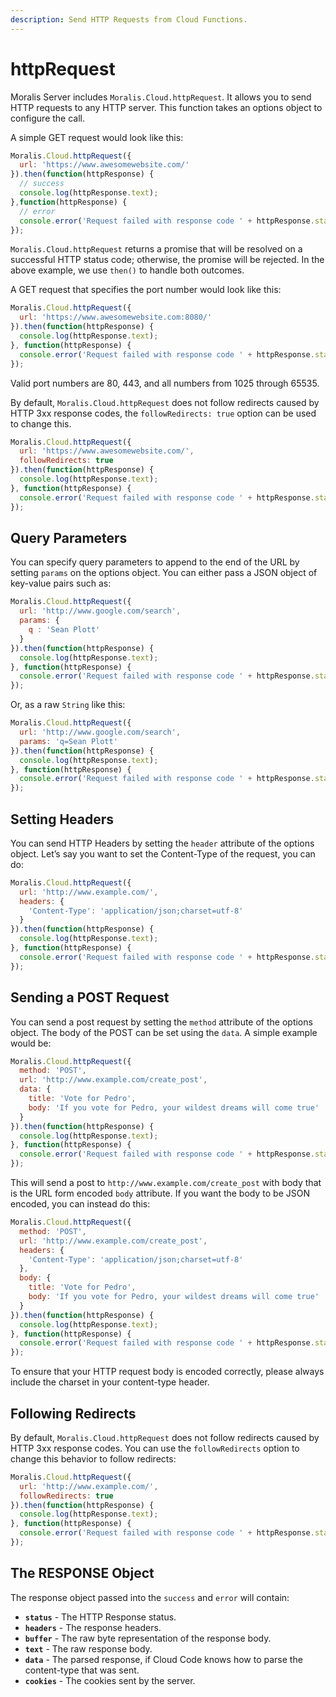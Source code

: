 ```yaml
---
description: Send HTTP Requests from Cloud Functions.
---
```


# httpRequest

Moralis Server includes `Moralis.Cloud.httpRequest`. It allows you to send HTTP requests to any HTTP server. This function takes an options object to configure the call.

A simple GET request would look like this:

```javascript
Moralis.Cloud.httpRequest({
  url: 'https://www.awesomewebsite.com/'
}).then(function(httpResponse) {
  // success
  console.log(httpResponse.text);
},function(httpResponse) {
  // error
  console.error('Request failed with response code ' + httpResponse.status);
});
```

`Moralis.Cloud.httpRequest` returns a promise that will be resolved on a successful HTTP status code; otherwise, the promise will be rejected. In the above example, we use `then()` to handle both outcomes.

A GET request that specifies the port number would look like this:

```javascript
Moralis.Cloud.httpRequest({
  url: 'https://www.awesomewebsite.com:8080/'
}).then(function(httpResponse) {
  console.log(httpResponse.text);
}, function(httpResponse) {
  console.error('Request failed with response code ' + httpResponse.status);
});
```

Valid port numbers are 80, 443, and all numbers from 1025 through 65535.

By default, `Moralis.Cloud.httpRequest` does not follow redirects caused by HTTP 3xx response codes, the `followRedirects: true` option can be used to change this.

```javascript
Moralis.Cloud.httpRequest({
  url: 'https://www.awesomewebsite.com/',
  followRedirects: true
}).then(function(httpResponse) {
  console.log(httpResponse.text);
}, function(httpResponse) {
  console.error('Request failed with response code ' + httpResponse.status);
});
```

## Query Parameters

You can specify query parameters to append to the end of the URL by setting `params` on the options object. You can either pass a JSON object of key-value pairs such as:

```javascript
Moralis.Cloud.httpRequest({
  url: 'http://www.google.com/search',
  params: {
    q : 'Sean Plott'
  }
}).then(function(httpResponse) {
  console.log(httpResponse.text);
}, function(httpResponse) {
  console.error('Request failed with response code ' + httpResponse.status);
});
```

Or, as a raw `String` like this:

```javascript
Moralis.Cloud.httpRequest({
  url: 'http://www.google.com/search',
  params: 'q=Sean Plott'
}).then(function(httpResponse) {
  console.log(httpResponse.text);
}, function(httpResponse) {
  console.error('Request failed with response code ' + httpResponse.status);
});
```

## Setting Headers

You can send HTTP Headers by setting the `header` attribute of the options object. Let’s say you want to set the Content-Type of the request, you can do:

```javascript
Moralis.Cloud.httpRequest({
  url: 'http://www.example.com/',
  headers: {
    'Content-Type': 'application/json;charset=utf-8'
  }
}).then(function(httpResponse) {
  console.log(httpResponse.text);
}, function(httpResponse) {
  console.error('Request failed with response code ' + httpResponse.status);
});
```

## Sending a POST Request

You can send a post request by setting the `method` attribute of the options object. The body of the POST can be set using the `data`. A simple example would be:

```javascript
Moralis.Cloud.httpRequest({
  method: 'POST',
  url: 'http://www.example.com/create_post',
  data: {
    title: 'Vote for Pedro',
    body: 'If you vote for Pedro, your wildest dreams will come true'
  }
}).then(function(httpResponse) {
  console.log(httpResponse.text);
}, function(httpResponse) {
  console.error('Request failed with response code ' + httpResponse.status);
});
```

This will send a post to `http://www.example.com/create_post` with body that is the URL form encoded `body` attribute. If you want the body to be JSON encoded, you can instead do this:

```javascript
Moralis.Cloud.httpRequest({
  method: 'POST',
  url: 'http://www.example.com/create_post',
  headers: {
    'Content-Type': 'application/json;charset=utf-8'
  },
  body: {
    title: 'Vote for Pedro',
    body: 'If you vote for Pedro, your wildest dreams will come true'
  }
}).then(function(httpResponse) {
  console.log(httpResponse.text);
}, function(httpResponse) {
  console.error('Request failed with response code ' + httpResponse.status);
});
```

To ensure that your HTTP request body is encoded correctly, please always include the charset in your content-type header.

## Following Redirects

By default, `Moralis.Cloud.httpRequest` does not follow redirects caused by HTTP 3xx response codes. You can use the `followRedirects` option to change this behavior to follow redirects:

```javascript
Moralis.Cloud.httpRequest({
  url: 'http://www.example.com/',
  followRedirects: true
}).then(function(httpResponse) {
  console.log(httpResponse.text);
}, function(httpResponse) {
  console.error('Request failed with response code ' + httpResponse.status);
});
```

## The RESPONSE Object

The response object passed into the `success` and `error` will contain:

* **`status`** - The HTTP Response status.
* **`headers`** - The response headers.
* **`buffer`** - The raw byte representation of the response body.
* **`text`** - The raw response body.
* **`data`** - The parsed response, if Cloud Code knows how to parse the content-type that was sent.
* **`cookies`** - The cookies sent by the server.
